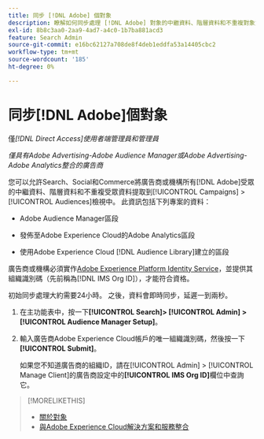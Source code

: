 ```yaml
---
title: 同步 [!DNL Adobe] 個對象
description: 瞭解如何同步處理 [!DNL Adobe] 對象的中繼資料、階層資料和不重複對象資料。
exl-id: 8b8c3aa0-2aa9-4ad7-a4c0-1b7ba881acd3
feature: Search Admin
source-git-commit: e16bc62127a708de8f4deb1eddfa53a14405cbc2
workflow-type: tm+mt
source-wordcount: '185'
ht-degree: 0%

---
```


# 同步[!DNL Adobe]個對象

僅&#x200B;*[!DNL Direct Access]使用者端管理員和管理員*

*僅具有Adobe Advertising-Adobe Audience Manager或Adobe Advertising-Adobe Analytics整合的廣告商*

您可以允許Search、Social和Commerce將廣告商或機構所有[!DNL Adobe]受眾的中繼資料、階層資料和不重複受眾資料提取到[!UICONTROL Campaigns] > [!UICONTROL Audiences]檢視中。 此資訊包括下列專案的資料：

* Adobe Audience Manager區段

* 發佈至Adobe Experience Cloud的Adobe Analytics區段

* 使用Adobe Experience Cloud [!DNL Audience Library]建立的區段

廣告商或機構必須實作[Adobe Experience Platform Identity Service](https://experienceleague.adobe.com/docs/id-service/using/home.html?lang=zh-Hant)，並提供其組織識別碼（先前稱為[!DNL IMS Org ID]），才能符合資格。

初始同步處理大約需要24小時。 之後，資料會即時同步，延遲一到兩秒。

1. 在主功能表中，按一下&#x200B;**[!UICONTROL Search]> [!UICONTROL Admin] >[!UICONTROL Audience Manager Setup]**。

1. 輸入廣告商Adobe Experience Cloud帳戶的唯一組織識別碼，然後按一下&#x200B;**[!UICONTROL Submit]**。

   如果您不知道廣告商的組織ID，請在[!UICONTROL Admin] > [!UICONTROL Manage Client]的廣告商設定中的&#x200B;**[!UICONTROL IMS Org ID]**&#x200B;欄位中查詢它。

>[!MORELIKETHIS]
>
>* [關於對象](/help/search-social-commerce/campaign-management/campaigns/audience-about.md)
>* [與Adobe Experience Cloud解決方案和服務整合](/help/search-social-commerce/introduction/integrations.md)
